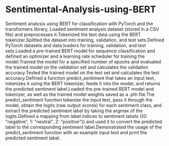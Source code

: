 # Sentimental-Analysis-using-BERT
Sentiment analysis using BERT for classification with PyTorch and the transformers library,
Loaded sentiment analysis dataset (stored in a CSV file) and preprocesses it.Tokenized the text data using the BERT tokenizer.Splitted the dataset into training, validation, and test sets.Defined PyTorch datasets and data loaders for training, validation, and test sets.Loaded a pre-trained BERT model for sequence classification and defined an optimizer and a learning rate scheduler for training the model.Trained the model for a specified number of epochs and evaluated the trained model on the validation set and calculates the validation accuracy.Tested the trained model on the test set and calculates the test accuracy.Defined a function predict_sentiment that takes an input text, tokenizes it using the BERT tokenizer, feeds it into the model, and returns the predicted sentiment label.Loaded the pre-trained BERT model and tokenizer, as well as the trained model weights saved as a .pth file.The predict_sentiment function tokenize the input text, pass it through the model, obtain the logits (raw output scores) for each sentiment class, and extract the predicted sentiment label by taking the argmax of the logits.Defined a mapping from label indices to sentiment labels ({0: "negative", 1: "neutral", 2: "positive"}) and used it to convert the predicted label to the corresponding sentiment label.Demonstrated the usage of the predict_sentiment function with an example input text and print the predicted sentiment label.




